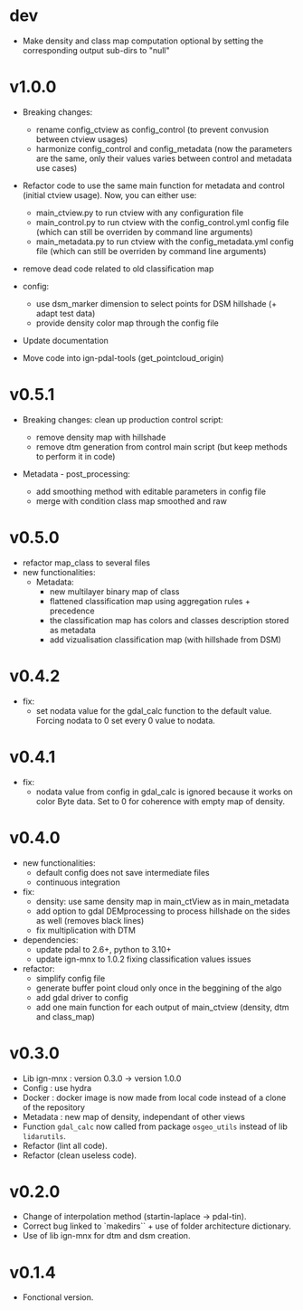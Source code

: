 # dev
- Make density and class map computation optional by setting the corresponding output sub-dirs to "null"

# v1.0.0
- Breaking changes:
  - rename config_ctview as config_control (to prevent convusion between ctview usages)
  - harmonize config_control and config_metadata (now the parameters are the same, only their values
varies between control and metadata use cases)

- Refactor code to use the same main function for metadata and control (initial ctview usage).
  Now, you can either use:
  - main_ctview.py to run ctview with any configuration file
  - main_control.py to run ctview with the config_control.yml config file (which can still be overriden by command line arguments)
  - main_metadata.py to run ctview with the config_metadata.yml config file (which can still be overriden by command line arguments)

- remove dead code related to old classification map
- config:
  - use dsm_marker dimension to select points for DSM hillshade (+ adapt test data)
  - provide density color map through the config file
- Update documentation
- Move code into ign-pdal-tools (get_pointcloud_origin)

# v0.5.1
- Breaking changes: clean up production control script:
  - remove density map with hillshade
  - remove dtm generation from control main script (but keep methods to perform it in code)

- Metadata - post_processing:
  - add smoothing method with editable parameters in config file
  - merge with condition class map smoothed and raw


# v0.5.0
- refactor map_class to several files
- new functionalities:
  - Metadata:
    - new multilayer binary map of class
    - flattened classification map using aggregation rules + precedence
    - the classification map has colors and classes description stored as metadata
    - add vizualisation classification map (with hillshade from DSM)

# v0.4.2
- fix:
  - set nodata value for the gdal_calc function to the default value. Forcing nodata to 0 set every 0 value to nodata.

# v0.4.1
- fix:
  - nodata value from config in gdal_calc is ignored because it works on color Byte data. Set to 0 for coherence with empty map of density.

# v0.4.0
- new functionalities:
  - default config does not save intermediate files
  - continuous integration
- fix:
  - density: use same density map in main_ctView as in main_metadata
  - add option to gdal DEMprocessing to process hillshade on the sides as well (removes black lines)
  - fix multiplication with DTM
- dependencies:
  - update pdal to 2.6+, python to 3.10+
  - update ign-mnx to 1.0.2 fixing classification values issues
- refactor:
  - simplify config file
  - generate buffer point cloud only once in the beggining of the algo
  - add gdal driver to config
  - add one main function for each output of main_ctview (density, dtm and class_map)

# v0.3.0
- Lib ign-mnx : version 0.3.0 -> version 1.0.0
- Config : use hydra
- Docker : docker image is now made from local code instead of a clone of the repository
- Metadata : new map of density, independant of other views
- Function `gdal_calc` now called from package `osgeo_utils` instead of lib `lidarutils`.
- Refactor (lint all code).
- Refactor (clean useless code).

# v0.2.0
- Change of interpolation method (startin-laplace -> pdal-tin).
- Correct bug linked to `makedirs`` + use of folder architecture dictionary.
- Use of lib ign-mnx for dtm and dsm creation.

# v0.1.4
- Fonctional version.
